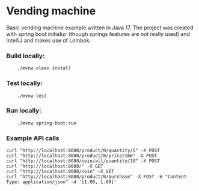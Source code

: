 # Vending machine

Basic vending machine example written in Java 17. The project was created with spring boot initializr (though springs
features are not really used) and IntelliJ and makes use of Lombok.

### Build locally:

```
    ./mvnw clean install
```

### Test locally:

```
    ./mvnw test
```

### Run locally:

```
    ./mvnw spring-boot:run
```

### Example API calls
```
curl "http://localhost:8080/product/0/quantity/5" -X POST
curl "http://localhost:8080/product/0/price/160" -X POST
curl "http://localhost:8080/coin/all/quantity/10" -X POST
curl "http://localhost:8080/" -X GET
curl "http://localhost:8080/coin" -X GET
curl "http://localhost:8080/product/0/purchase" -X POST -H "Content-Type: application/json" -d '[1.00, 1.00]'
```
